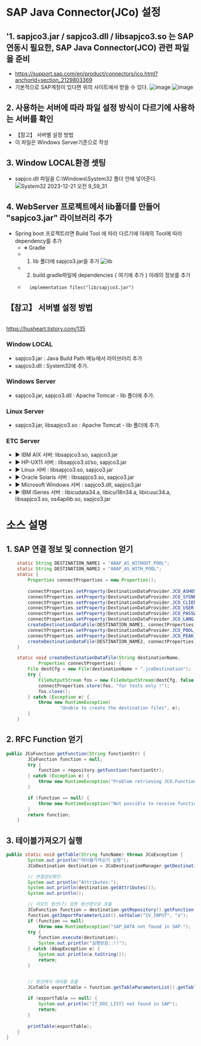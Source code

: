 # SAP Java Connector(JCo) 설정
## '1. sapjco3.jar / sapjco3.dll / libsapjco3.so 는 SAP 연동시 필요한, SAP Java Connector(JCO) 관련 파일을 준비
- https://support.sap.com/en/product/connectors/jco.html?anchorId=section_2129803369
- 기본적으로 SAP계정이 있다면 위의 사이트에서 받을 수 있다.
![image](https://github.com/minya8703/WebHook/assets/97384342/c09b98d8-8ac5-4c9b-b14a-b8922c61cef1)
![image](https://github.com/minya8703/WebHook/assets/97384342/7882ee81-48d2-4e78-ae74-3e9ab58cd7d8)


## 2. 사용하는 서버에 따라 파일 설정 방식이 다르기에 사용하는 서버를 확인	
- 【참고】 서버별 설정 방법
- 이 파일은 Windows Server기준으로 작성

##  3. Window LOCAL환경 셋팅	
- sapjco.dll 파일을 C:\Windows\System32 폴더 안에 넣어준다.
![System32 2023-12-21 오전 9_59_31](https://github.com/minya8703/WebHook/assets/97384342/db6fe32d-f109-4503-9de9-2f30e0f47419)

## 4. WebServer 프로젝트에서 lib폴더를 만들어 "sapjco3.jar" 라이브러리 추가		
- Spring boot 프로젝트라면 Build Tool 에 따라 다르기에 아래의 Tool에 따라 dependency를 추가	
  -	※ Gradle
  -	1. lib 폴더에 sapjco3.jar을 추가
![lib](https://github.com/minya8703/WebHook/assets/97384342/39b6840e-20fe-4c67-a719-5763f42d5978)
  -	2. build.gradle파일에 dependencies { 여기에 추가 } 아래의 정보를 추가
  -	      implementation files("lib/sapjco3.jar")

## 【참고】 서버별 설정 방법
<br> https://husheart.tistory.com/135
###  Window LOCAL
- sapjco3.jar : Java Build Path 메뉴에서 라이브러리 추가
- sapjco3.dll : System32에 추가.

###  Windows Server
- sapjco3.jar, sapjco3.dll : Apache Tomcat - lib 폴더에 추가.

###  Linux Server
- sapjco3.jar, libsapjco3.so : Apache Tomcat - lib 폴더에 추가.

###  ETC Server
- ▶ IBM AIX 서버: libsapjco3.so, sapjco3.jar
- ▶ HP-UX11 서버 : libsapjco3.sl/so, sapjco3.jar
- ▶ Linux 서버 : libsapjco3.so, sapjco3.jar
- ▶ Oracle Solaris 서버 : libsapjco3.so, sapjco3.jar
- ▶ Microsoft Windows 서버 : sapjco3.dll, sapjco3.jar
- ▶ IBM iSeries 서버 : libicudata34.a, libicui18n34.a, libicuuc34.a, libsapjco3.so, os4apilib.so, sapjco3.jar


# 소스 설명
## 1. SAP 연결 정보 및 connection 얻기
```JAVA
	static String DESTINATION_NAME1 = "ABAP_AS_WITHOUT_POOL";
	static String DESTINATION_NAME2 = "ABAP_AS_WITH_POOL";
	static {
		Properties connectProperties = new Properties();
	   
		connectProperties.setProperty(DestinationDataProvider.JCO_ASHOST,"00.000.000.000");
		connectProperties.setProperty(DestinationDataProvider.JCO_SYSNR, "00");
		connectProperties.setProperty(DestinationDataProvider.JCO_CLIENT, "100");
		connectProperties.setProperty(DestinationDataProvider.JCO_USER,"username");
		connectProperties.setProperty(DestinationDataProvider.JCO_PASSWD,"123456");
		connectProperties.setProperty(DestinationDataProvider.JCO_LANG, "KO");
		createDestinationDataFile(DESTINATION_NAME1, connectProperties);
		connectProperties.setProperty(DestinationDataProvider.JCO_POOL_CAPACITY, "3");
		connectProperties.setProperty(DestinationDataProvider.JCO_PEAK_LIMIT,"10");
		createDestinationDataFile(DESTINATION_NAME2, connectProperties);
	}

	static void createDestinationDataFile(String destinationName,
			Properties connectProperties) {
		File destCfg = new File(destinationName + ".jcoDestination");
		try {
			FileOutputStream fos = new FileOutputStream(destCfg, false);
			connectProperties.store(fos, "for tests only !");
			fos.close();
		} catch (Exception e) {
			throw new RuntimeException(
					"Unable to create the destination files", e);
		}
	}
```
## 2. RFC Function 얻기
``` java
public JCoFunction getFunction(String functionStr) {
		JCoFunction function = null;
		try {
			function = repository.getFunction(functionStr);
		} catch (Exception e) {
			throw new RuntimeException("Problem retrieving JCO.Function object.");
		}

		if (function == null) {
			throw new RuntimeException("Not possible to receive function. ");
		}
		return function;
	}
```

## 3. 테이블가져오기 실행
``` java
public static void getTable(String funcName) throws JCoException {
		System.out.println("테이블가져오기 실행");
		JCoDestination destination = JCoDestinationManager.getDestination(ABAP_AS);

		// 연결정보확인.
		System.out.println("Attributes:");
		System.out.println(destination.getAttributes());
		System.out.println();

		// 리모트 펑션(?) 암튼 펑션명으로 호출
		JCoFunction function = destination.getRepository().getFunction(funcName);
		function.getImportParameterList().setValue("IV_INPUT", "a");
		if (function == null)
			throw new RuntimeException("SAP_DATA not found in SAP.");
		try {
			function.execute(destination);
			System.out.println("실행완료::!!");
		} catch (AbapException e) {
			System.out.println(e.toString());
			return;
		}


		// 펑션에서 테이블 호출
		JCoTable exportTable = function.getTableParameterList().getTable("ET_OUTTAB");
		 
        if (exportTable == null) {
            System.out.println("[T_DOC_LIST] not found in SAP");
            return;
        }
 
        printTable(exportTable);
	}
}
```

